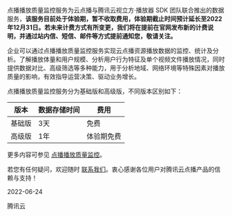 点播播放质量监控服务为云点播与腾讯云视立方·播放器 SDK 团队联合推出的数据服务，**该服务目前处于体验期，暂不收取费用，体验期截止时间预计延长至2022年12月31日。若未来计费方式有所变更，我们将在提前在官网发布新的计费说明，并通过站内信、短信、邮件等方式提前通知您，敬请关注。**

企业可以通过点播播放质量监控服务实现云点播资源播放数据的监控、统计及分析。了解播放体量和用户规模、分析用户行为特征及单个视频文件播放情况，同时提供数据对比、高级筛选等多种能力，用于分析地域、网络环境等特殊因素对播放质量的影响，有效指导运营决策、驱动业务增长。

点播播放质量监控服务分为基础版和高级版，不同版本区别如下：

| 版本 | 数据存储时间 | 费用 |
|---------|---------|---------|
| 基础版 | 3天 | 免费 |
| 高级版 | 1年 | 体验期免费 |

更多内容可参见 [点播播放质量监控](https://cloud.tencent.com/document/product/266/68146)。


若您有任何疑问，欢迎随时 [联系我们](https://cloud.tencent.com/document/product/266/19905)。衷心感谢各位用户对腾讯云点播产品的信赖与支持！

2022-06-24

腾讯云

